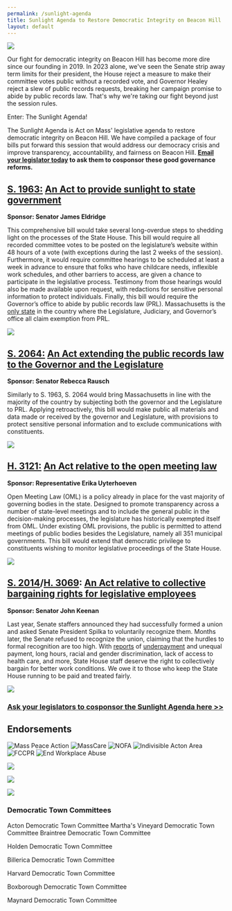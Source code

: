 ```yaml
---
permalink: /sunlight-agenda
title: Sunlight Agenda to Restore Democratic Integrity on Beacon Hill
layout: default
---
```

![](/img/sunlight-agenda-ab-header.png)

Our fight for democratic integrity on Beacon Hill has become more dire since our founding in 2019. In 2023 alone, we've seen the Senate strip away term limits for their president, the House reject a measure to make their committee votes public without a recorded vote, and Governor Healey reject a slew of public records requests, breaking her campaign promise to abide by public records law. That's why we're taking our fight beyond just the session rules. 

Enter: The Sunlight Agenda!

The Sunlight Agenda is Act on Mass' legislative agenda to restore democratic integrity on Beacon Hill. We have compiled a package of four bills put forward this session that would address our democracy crisis and improve transparency, accountability, and fairness on Beacon Hill. **[Email your legislator today](https://secure.everyaction.com/F_UoOFh69EeHYBOQfO4uew2) to ask them to cosponsor these good governance reforms.**

## [S. 1963:](https://malegislature.gov/Bills/193/S1963/) [An Act to provide sunlight to state government](https://actonmass.org/bills/sunlight-act/)

**Sponsor: Senator James Eldridge**

This comprehensive bill would take several long-overdue steps to shedding light on the processes of the State House. This bill would require all recorded committee votes to be posted on the legislature’s website within 48 hours of a vote (with exceptions during the last 2 weeks of the session). Furthermore, it would require committee hearings to be scheduled at least a week in advance to ensure that folks who have childcare needs, inflexible work schedules, and other barriers to access, are given a chance to participate in the legislative process. Testimony from those hearings would also be made available upon request, with redactions for sensitive personal information to protect individuals. Finally, this bill would require the Governor’s office to abide by public records law (PRL). Massachusetts is the [only state](https://www.wgbh.org/news/commentary/2020/07/16/let-the-sun-shine-in-its-time-to-end-the-legislative-exemption-to-the-states-public-records-law) in the country where the Legislature, Judiciary, and Governor’s office all claim exemption from PRL. 

![](/img/el-draft-s.1963_-an-act-to-provide-sunlight-to-state-government.png)

## [S. 2064:](https://malegislature.gov/Bills/193/S2064) [An Act extending the public records law to the Governor and the Legislature](https://actonmass.org/bills/public-records-law/)

**Sponsor: Senator Rebecca Rausch**

Similarly to S. 1963, S. 2064 would bring Massachusetts in line with the majority of the country by subjecting both the governor and the Legislature to PRL. Applying retroactively, this bill would make public all materials and data made or received by the governor and Legislature, with provisions to protect sensitive personal information and to exclude communications with constituents. 

![](/img/s.2064_-an-act-extending-public-records-law-to-the-governor-and-the-legislature.png)

## [H. 3121:](https://malegislature.gov/Bills/193/H3121) [An Act relative to the open meeting law](https://actonmass.org/bills/open-meeting-law/)

**Sponsor: Representative Erika Uyterhoeven**

Open Meeting Law (OML) is a policy already in place for the vast majority of governing bodies in the state. Designed to promote transparency across a number of state-level meetings and to include the general public in the decision-making processes, the legislature has historically exempted itself from OML. Under existing OML provisions, the public is permitted to attend meetings of public bodies besides the Legislature, namely all 351 municipal governments. This bill would extend that democratic privilege to constituents wishing to monitor legislative proceedings of the State House. 

![](/img/s.3212_-an-act-relative-to-open-meeting-law.png)

## [S. 2014](https://malegislature.gov/Bills/193/S2014)/[H. 3069](https://malegislature.gov/Bills/193/H3069): [An Act relative to collective bargaining rights for legislative employees](https://actonmass.org/bills/state-house-union/)

**Sponsor: Senator John Keenan**

Last year, Senate staffers announced they had successfully formed a union and asked Senate President Spilka to voluntarily recognize them. Months later, the Senate refused to recognize the union, claiming that the hurdles to formal recognition are too high. With [reports](https://www.bostonglobe.com/2022/03/03/metro/state-senate-hires-pay-consultant-wake-report-that-says-staff-pay-breaks-with-best-practice/?et_rid=1767637600&s_campaign=todaysheadlines:newsletter) of [underpayment](https://www.wbur.org/news/2021/05/25/massachusetts-legislative-staff-pay-survey) and unequal payment, long hours, racial and gender discrimination, lack of access to health care, and more, State House staff deserve the right to collectively bargain for better work conditions. We owe it to those who keep the State House running to be paid and treated fairly.

![](/img/s.2014_h.3069_-an-act-relative-to-collective-bargaining-rights-for-legislative-employees.png)

### **[Ask your legislators to cosponsor the Sunlight Agenda here >>](https://secure.everyaction.com/F_UoOFh69EeHYBOQfO4uew2)**

<Section color="light-blue" width="1000">

## Endorsements

<div className="logo-list">

  <img src="/img/campaign-endorsements/mass-peace-action.png" alt="Mass Peace Action" />
  <img src="/img/campaign-endorsements/MassCare.png" alt="MassCare" />
  <img src="/img/campaign-endorsements/NOFA.png" alt="NOFA" />
  <img src="/img/campaign-endorsements/Indivisible-Acton-Area.png" alt="Indivisible Acton Area" />
  <img src="/img/campaign-endorsements/FCCPR.jpg" alt="FCCPR" />
  <img src="/img/campaign-endorsements/end-workplace-abuse.png" alt="End Workplace Abuse" /> 

![](/img/indivisible-lab.jpg)

![](/img/in-slwm-logo.png)

![](/img/ci_logo.vert.png)

</div>

### Democratic Town Committees

<div className="logo-list">

  <CenteredBlock>Acton Democratic Town Committee</CenteredBlock>
  <CenteredBlock>Martha's Vineyard Democratic Town Committee</CenteredBlock>
  <CenteredBlock>Braintree Democratic Town Committee</CenteredBlock>

  <CenteredBlock>Holden Democratic Town Committee</CenteredBlock>

<CenteredBlock>Billerica Democratic Town Committee</CenteredBlock>

<CenteredBlock>Harvard Democratic Town Committee</CenteredBlock>

<CenteredBlock>Boxborough Democratic Town Committee</CenteredBlock>

<CenteredBlock>Maynard Democratic Town Committee</CenteredBlock>

</div>

</Section>

<!-- <Section color="light" width="1000"> -->